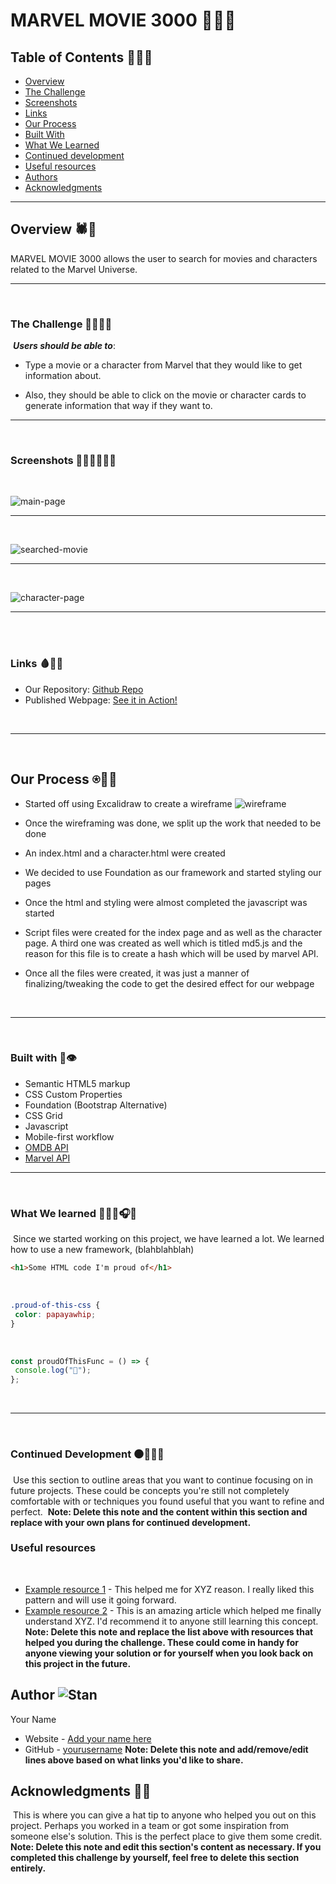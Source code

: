 # __MARVEL MOVIE 3000__ 🦾🤖🎥

## __Table of Contents__ 🐜👨🏻
- [Overview](#overview-🕷👨)
 - [The Challenge](#the-challenge-👨😡💪🍏)
 - [Screenshots](#screenshots-🖐🏼🌀🧛🏻‍♂️)
 - [Links](#links-🩸🧙‍♀️)
- [Our Process](#our-process-⍟🦸‍♂️)
 - [Built With](#built-with-🦅👁)
 - [What We Learned](#what-we-learned-🔫👱‍♂️🎧🎶)
 - [Continued development](#continued-development)
 - [Useful resources](#useful-resources)
- [Authors](#author)
- [Acknowledgments](#acknowledgments)
<hr>

## __Overview__ 🕷👨 
​MARVEL MOVIE 3000 allows the user to search for movies and characters related to the Marvel Universe.
<hr>
<br>

### __The Challenge__ 👨😡💪🍏
​
___Users should be able to___:
​
- Type a movie or a character from Marvel that they would like to get information about.

- Also, they should be able to click on the movie or character cards to generate information that way if they want to.

<hr>
<br>

### __Screenshots__ 🖐🏼🌀🧛🏻‍♂️
<br>

![main-page](./assets/img/Web%20capture_28-12-2022_211430_127.0.0.1.jpeg)
<hr>
<br>

![searched-movie](./assets/img/Web%20capture_28-12-2022_211452_127.0.0.1.jpeg)
<hr>
<br>

![character-page](./assets/img/Web%20capture_28-12-2022_211513_127.0.0.1.jpeg)
<hr>
<br>
<br>

### __Links__ 🩸🧙‍♀️

- Our Repository: [Github Repo](https://github.com/appleschaussaa/marvel-movies-3000)
- Published Webpage: [See it in Action!](https://your-live-site-url.com)

​<hr>
<br>

## __Our Process__ ⍟🦸‍♂️

* Started off using Excalidraw to create a wireframe
![wireframe](./assets/img/wireframe.png)

* Once the wireframing was done, we split up the work that needed to be done

* An index.html and a character.html were created

* We decided to use Foundation as our framework and started styling our pages

* Once the html and styling were almost completed the javascript was started

* Script files were created for the index page and as well as the character page. A third one was created as well which is titled md5.js and the reason for this file is to create a hash which will be used by marvel API.

* Once all the files were created, it was just a manner of finalizing/tweaking the code to get the desired effect for our webpage

<br>
<hr>
<br>

### __Built with__ 🦅👁

- Semantic HTML5 markup
- CSS Custom Properties
- Foundation (Bootstrap Alternative)
- CSS Grid
- Javascript
- Mobile-first workflow
- [OMDB API](https://www.omdbapi.com/)
- [Marvel API](https://rapidapi.com/stefan.skliarov/api/Marvel/)

<hr>
<br>

### __What We learned__ 🔫👱‍♂️🎧🎶
​
Since we started working on this project, we have learned a lot. We learned how to use a new framework, (blahblahblah)
​
​
```html
<h1>Some HTML code I'm proud of</h1>
```
​
```css
.proud-of-this-css {
 color: papayawhip;
}
```
​
```js
const proudOfThisFunc = () => {
 console.log("🎉");
};
```

<br>
<hr>
<br>

### __Continued Development__ ⚫️👩🏻‍🦰
​
Use this section to outline areas that you want to continue focusing on in future projects. These could be concepts you're still not completely comfortable with or techniques you found useful that you want to refine and perfect.
​
**Note: Delete this note and the content within this section and replace with your own plans for continued development.**
​
### Useful resources
​
- [Example resource 1](https://www.example.com) - This helped me for XYZ reason. I really liked this pattern and will use it going forward.
- [Example resource 2](https://www.example.com) - This is an amazing article which helped me finally understand XYZ. I'd recommend it to anyone still learning this concept.
​
**Note: Delete this note and replace the list above with resources that helped you during the challenge. These could come in handy for anyone viewing your solution or for yourself when you look back on this project in the future.**
​
## Author ![Stan](./assets/img/StanLee_Think.png)
 Your Name
- Website - [Add your name here](https://www.your-site.com)
- GitHub - [yourusername](https://github.com/yourusername)
​
**Note: Delete this note and add/remove/edit lines above based on what links you'd like to share.**
​
## Acknowledgments 🚀🦝
​
This is where you can give a hat tip to anyone who helped you out on this project. Perhaps you worked in a team or got some inspiration from someone else's solution. This is the perfect place to give them some credit.
​
**Note: Delete this note and edit this section's content as necessary. If you completed this challenge by yourself, feel free to delete this section entirely.**

